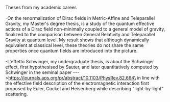 Theses from my academic career.\
\
-On the renormalization of Dirac fields in Metric-Affine and Teleparallel Gravity, my Master's degree thesis, is a study of the quantum effective actions of a Dirac field non-minimally coupled to a general model of gravity, finalized to the comparison between General Relativity and Teleparallel Gravity at quantum level. My result shows that although dynamically equivalent at classical level, these theories do not share the same properties once quantum fields are introduced into the picture.\
\
-L'effetto Schwinger, my undergraduate thesis, is about the Schwinger effect, first hypothesised by Sauter, and later quantitatively computed by Schwinger in the seminal paper --->https://journals.aps.org/pr/abstract/10.1103/PhysRev.82.664\
in line with the effective field description of the electromagnetic interaction first proposed by Euler, Cockel and Heisenberg while describing "light-by-light" scattering.
